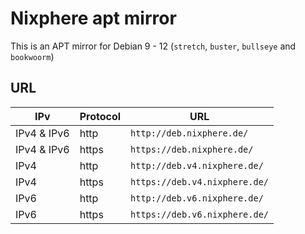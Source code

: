 # Nixphere apt mirror
This is an APT mirror for Debian 9 - 12 (`stretch`, `buster`, `bullseye` and `bookwoorm`) 

## URL
| IPv | Protocol | URL |
|--|--|--|
| IPv4 & IPv6 | http | `http://deb.nixphere.de/` |
| IPv4 & IPv6 | https | `https://deb.nixphere.de/` |
| IPv4 | http | `http://deb.v4.nixphere.de/` |
| IPv4 | https | `https://deb.v4.nixphere.de/` |
| IPv6 | http | `http://deb.v6.nixphere.de/` |
| IPv6 | https | `https://deb.v6.nixphere.de/` |

